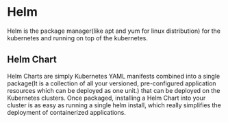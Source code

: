 # Helm
Helm is the package manager(like apt and yum for linux distribution) for the kubernetes and running on top of the kubernetes.  

## Helm Chart
Helm Charts are simply Kubernetes YAML manifests combined into a single package(It is a collection of all your versioned, pre-configured application resources which can be deployed as one unit.) that can be deployed on the Kubernetes clusters. Once packaged, installing a Helm Chart into your cluster is as easy as running a single helm install, which really simplifies the deployment of containerized applications.  
